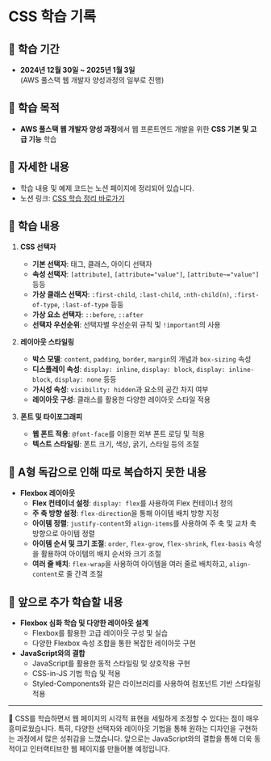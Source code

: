 # CSS 학습 기록

## 📅 학습 기간
- **2024년 12월 30일 ~ 2025년 1월 3일**  
  (AWS 풀스택 웹 개발자 양성과정의 일부로 진행)

## 🎯 학습 목적
- **AWS 풀스택 웹 개발자 양성 과정**에서 웹 프론트엔드 개발을 위한 **CSS 기본 및 고급 기능** 학습

## 📖 자세한 내용
- 학습 내용 및 예제 코드는 노션 페이지에 정리되어 있습니다.
- 노션 링크: [CSS 학습 정리 바로가기](https://www.notion.so/CSS-16ab958bc747806eb813d6e895972c90)

## 🧠 학습 내용
1. **CSS 선택자**
   - **기본 선택자**: 태그, 클래스, 아이디 선택자
   - **속성 선택자**: `[attribute]`, `[attribute="value"]`, `[attribute~="value"]` 등등
   - **가상 클래스 선택자**: `:first-child`, `:last-child`, `:nth-child(n)`, `:first-of-type`, `:last-of-type` 등둥
   - **가상 요소 선택자**: `::before`, `::after`
   - **선택자 우선순위**: 선택자별 우선순위 규칙 및 `!important`의 사용

2. **레이아웃 스타일링**
   - **박스 모델**: `content`, `padding`, `border`, `margin`의 개념과 `box-sizing` 속성
   - **디스플레이 속성**: `display: inline`, `display: block`, `display: inline-block`, `display: none` 등등
   - **가시성 속성**: `visibility: hidden`과 요소의 공간 차지 여부
   - **레이아웃 구성**: 클래스를 활용한 다양한 레이아웃 스타일 적용

3. **폰트 및 타이포그래피**
   - **웹 폰트 적용**: `@font-face`를 이용한 외부 폰트 로딩 및 적용
   - **텍스트 스타일링**: 폰트 크기, 색상, 굵기, 스타일 등의 조절

## 🛑 A형 독감으로 인해 따로 복습하지 못한 내용
- **Flexbox 레이아웃**
  - **Flex 컨테이너 설정**: `display: flex`를 사용하여 Flex 컨테이너 정의
  - **주 축 방향 설정**: `flex-direction`을 통해 아이템 배치 방향 지정
  - **아이템 정렬**: `justify-content`와 `align-items`를 사용하여 주 축 및 교차 축 방향으로 아이템 정렬
  - **아이템 순서 및 크기 조절**: `order`, `flex-grow`, `flex-shrink`, `flex-basis` 속성을 활용하여 아이템의 배치 순서와 크기 조절
  - **여러 줄 배치**: `flex-wrap`을 사용하여 아이템을 여러 줄로 배치하고, `align-content`로 줄 간격 조절

## 🚀 앞으로 추가 학습할 내용
- **Flexbox 심화 학습 및 다양한 레이아웃 설계**
  - Flexbox를 활용한 고급 레이아웃 구성 및 실습
  - 다양한 Flexbox 속성 조합을 통한 복잡한 레이아웃 구현
- **JavaScript와의 결합**
  - JavaScript를 활용한 동적 스타일링 및 상호작용 구현
  - CSS-in-JS 기법 학습 및 적용
  - Styled-Components와 같은 라이브러리를 사용하여 컴포넌트 기반 스타일링 적용

---

🌟 CSS를 학습하면서 웹 페이지의 시각적 표현을 세밀하게 조정할 수 있다는 점이 매우 흥미로웠습니다. 
   특히, 다양한 선택자와 레이아웃 기법을 통해 원하는 디자인을 구현하는 과정에서 많은 성취감을 느꼈습니다.
   앞으로는 JavaScript와의 결합을 통해 더욱 동적이고 인터랙티브한 웹 페이지를 만들어볼 예정입니다.
